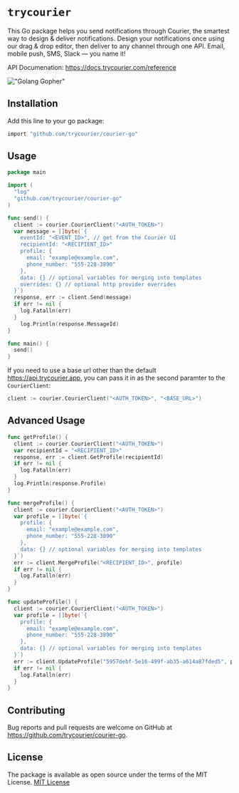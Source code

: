 # `trycourier`

This Go package helps you send notifications through Courier, the smartest way to design & deliver notifications. Design your notifications once using our drag & drop editor, then deliver to any channel through one API. Email, mobile push, SMS, Slack — you name it!

API Documenation: https://docs.trycourier.com/reference

!["Golang Gopher"](https://blog.golang.org/gopher/gopher.png)

## Installation
Add this line to your go package:
```bash
import "github.com/trycourier/courier-go"
```

## Usage

```go
package main

import (
  "log"
  "github.com/trycourier/courier-go"
)

func send() {
  client := courier.CourierClient("<AUTH_TOKEN>")
  var message = []byte(`{
    eventId: "<EVENT_ID>", // get from the Courier UI
    recipientId: "<RECIPIENT_ID>"
    profile: {
      email: "example@example.com",
      phone_number: "555-228-3890"
    },
    data: {} // optional variables for merging into templates
    overrides: {} // optional http provider overrides
  }`)
  response, err := client.Send(message)
  if err != nil {
    log.Fatalln(err)
  }
	log.Println(response.MessageId)
}

func main() {
  send()
}
```

If you need to use a base url other than the default https://api.trycourier.app, you can pass it in as the second paramter to the `CourierClient`:

```go
client := courier.CourierClient("<AUTH_TOKEN>", "<BASE_URL>")
```

## Advanced Usage

```go
func getProfile() {
  client := courier.CourierClient("<AUTH_TOKEN>")
  var recipientId = "<RECIPIENT_ID>"
  response, err := client.GetProfile(recipientId)
  if err != nil {
    log.Fatalln(err)
  }
  log.Println(response.Profile)
}

func mergeProfile() {
  client := courier.CourierClient("<AUTH_TOKEN>")
  var profile = []byte(`{
    profile: {
      email: "example@example.com",
      phone_number: "555-228-3890"
    },
    data: {} // optional variables for merging into templates
  }`)
  err := client.MergeProfile("<RECIPIENT_ID>", profile)
  if err != nil {
    log.Fatalln(err)
  }
}

func updateProfile() {
  client := courier.CourierClient("<AUTH_TOKEN>")
  var profile = []byte(`{
    profile: {
      email: "example@example.com",
      phone_number: "555-228-3890"
    },
    data: {} // optional variables for merging into templates
  }`)
  err := client.UpdateProfile("5957debf-5e16-499f-ab35-a614a87fded5", profile)
  if err != nil {
    log.Fatalln(err)
  }
}
```

## Contributing
Bug reports and pull requests are welcome on GitHub at https://github.com/trycourier/courier-go.

## License
The package is available as open source under the terms of the MIT License.
[MIT License](http://www.opensource.org/licenses/mit-license.php)
